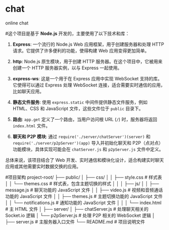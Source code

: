 # chat
online chat

#这个项目是基于 **Node.js** 开发的，主要使用了以下技术和库：

1. **Express**: 一个流行的 Node.js Web 应用框架，用于创建服务器和处理 HTTP 请求。它提供了许多便利的功能，使得构建 Web 应用变得更加简单。

2. **http**: Node.js 原生模块，用于创建 HTTP 服务器。在这个项目中，它被用来创建一个 HTTP 服务器实例，以与 Express 一起使用。

3. **express-ws**: 这是一个用于在 Express 应用中实现 WebSocket 支持的库。它使得可以通过 Express 处理 WebSocket 连接，适合需要实时通信的应用，比如聊天应用。

4. **静态文件服务**: 使用 `express.static` 中间件提供静态文件服务，例如 HTML、CSS 和 JavaScript 文件，这些文件位于 `public` 目录下。

5. **路由**: `app.get` 定义了一个路由，当用户访问根 URL (`/`) 时，服务器将返回 `index.html` 文件。

6. **聊天和 P2P 模块**: 通过 `require('./server/chatServer')(server)` 和 `require('./server/p2pServer')(app)` 导入并初始化聊天和 P2P（点对点）功能模块，具体实现可能会在 `chatServer.js` 和 `p2pServer.js` 文件中定义。

总体来说，该项目结合了 Web 开发、实时通信和模块化设计，适合构建实时聊天应用或其他需要实时数据交换的应用。

#项目架构
project-root/
├── public/
│   ├── css/
│   │   ├── style.css         # 样式表
│   │   └── themes.css         # 样式表，包含主题切换的样式
│   │
│   ├── js/
│   │   ├── message.js        # 聊天功能的 JavaScript 文件
│   │   ├── video.js          # 视频和音频通话功能的 JavaScript 文件
│   │   ├── themes.js         # 主题切换功能的 JavaScript 文件
│   │   └── notifications.js  # 通知功能的 JavaScript 文件
│   │
│   └── index.html            # 主 HTML 文件
│
├── server/
│   ├── chatServer.js         # 处理聊天相关的 Socket.io 逻辑
│   └── p2pServer.js          # 处理 P2P 相关的 WebSocket 逻辑
│
├── server.js                 # 主服务器入口文件
└── README.md                 # 项目说明文件
